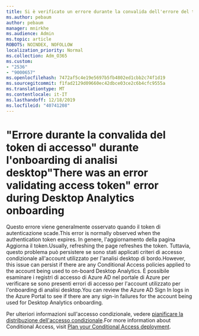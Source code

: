 ```yaml
---
title: Si è verificato un errore durante la convalida dell'errore del token di accesso durante la fase di analisi del desktop
ms.author: pebaum
author: pebaum
manager: mnirkhe
ms.audience: Admin
ms.topic: article
ROBOTS: NOINDEX, NOFOLLOW
localization_priority: Normal
ms.collection: Adm_O365
ms.custom:
- "2536"
- "9000657"
ms.openlocfilehash: 7472af5c4e19e5697b5fb4802ed1cbb2c74f1d19
ms.sourcegitcommit: f1fad2129d09660ec42dbce03ce2c6b4cfc9555a
ms.translationtype: MT
ms.contentlocale: it-IT
ms.lasthandoff: 12/18/2019
ms.locfileid: "40741208"
---
```

# <a name="there-was-an-error-validating-access-token-error-during-desktop-analytics-onboarding"></a><span data-ttu-id="dafe1-102">"Errore durante la convalida del token di accesso" durante l'onboarding di analisi desktop</span><span class="sxs-lookup"><span data-stu-id="dafe1-102">"There was an error validating access token" error during Desktop Analytics onboarding</span></span>

<span data-ttu-id="dafe1-103">Questo errore viene generalmente osservato quando il token di autenticazione scade.</span><span class="sxs-lookup"><span data-stu-id="dafe1-103">This error is normally observed when the authentication token expires.</span></span> <span data-ttu-id="dafe1-104">In genere, l'aggiornamento della pagina Aggiorna il token.</span><span class="sxs-lookup"><span data-stu-id="dafe1-104">Usually, refreshing the page refreshes the token.</span></span> <span data-ttu-id="dafe1-105">Tuttavia, questo problema può persistere se sono stati applicati criteri di accesso condizionale all'account utilizzato per l'analisi desktop di bordo.</span><span class="sxs-lookup"><span data-stu-id="dafe1-105">However, this issue can persist if there are any Conditional Access policies applied to the account being used to on-board Desktop Analytics.</span></span> <span data-ttu-id="dafe1-106">È possibile esaminare i registri di accesso di Azure AD nel portale di Azure per verificare se sono presenti errori di accesso per l'account utilizzato per l'onboarding di analisi desktop.</span><span class="sxs-lookup"><span data-stu-id="dafe1-106">You can review the Azure AD Sign In logs in the Azure Portal to see if there are any sign-in failures for the account being used for Desktop Analytics onboarding.</span></span>

<span data-ttu-id="dafe1-107">Per ulteriori informazioni sull'accesso condizionale, vedere [pianificare la distribuzione dell'accesso condizionale](https://docs.microsoft.com/azure/active-directory/conditional-access/plan-conditional-access).</span><span class="sxs-lookup"><span data-stu-id="dafe1-107">For more information about Conditional Access, visit [Plan your Conditional Access deployment](https://docs.microsoft.com/azure/active-directory/conditional-access/plan-conditional-access).</span></span>